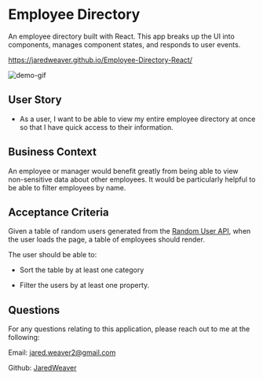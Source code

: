 # Employee Directory

An employee directory built with React. This app breaks up the UI into components, manages component states, and responds to user events.

https://jaredweaver.github.io/Employee-Directory-React/

![demo-gif](./employee-dir-demo.gif)

## User Story

* As a user, I want to be able to view my entire employee directory at once so that I have quick access to their information.

## Business Context

An employee or manager would benefit greatly from being able to view non-sensitive data about other employees. It would be particularly helpful to be able to filter employees by name.

## Acceptance Criteria

Given a table of random users generated from the [Random User API](https://randomuser.me/), when the user loads the page, a table of employees should render. 

The user should be able to:

  * Sort the table by at least one category

  * Filter the users by at least one property.

  ## Questions

For any questions relating to this application, please reach out to me at the following:

Email: jared.weaver2@gmail.com

Github: [JaredWeaver](github.com/JaredWeaver)